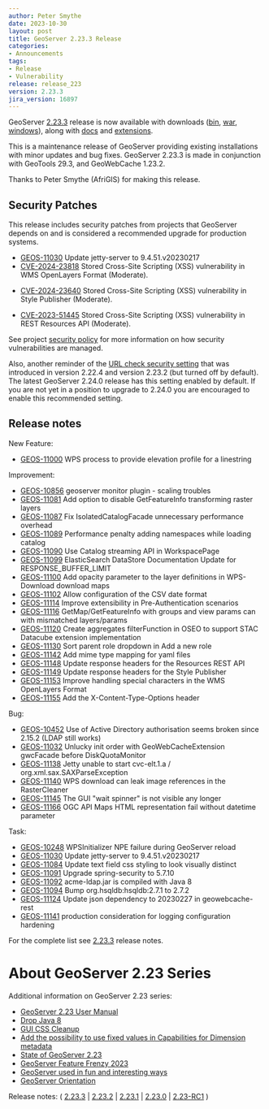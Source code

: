 ```yaml
---
author: Peter Smythe
date: 2023-10-30
layout: post
title: GeoServer 2.23.3 Release
categories:
- Announcements
tags:
- Release
- Vulnerability
release: release_223
version: 2.23.3
jira_version: 16897
--- 
```


GeoServer [2.23.3](/release/2.23.3/) release is now available
with downloads
([bin](https://sourceforge.net/projects/geoserver/files/GeoServer/2.23.3/geoserver-2.23.3-bin.zip/download),
[war](https://sourceforge.net/projects/geoserver/files/GeoServer/2.23.3/geoserver-2.23.3-war.zip/download),
[windows](https://sourceforge.net/projects/geoserver/files/GeoServer/2.23.3/GeoServer-2.23.3-winsetup.exe/download)), along with 
[docs](https://sourceforge.net/projects/geoserver/files/GeoServer/2.23.3/geoserver-2.23.3-htmldoc.zip/download) and
[extensions](https://sourceforge.net/projects/geoserver/files/GeoServer/2.23.3/extensions/).

This is a maintenance release of GeoServer providing existing installations with minor updates and bug fixes.
GeoServer 2.23.3 is made in conjunction with GeoTools 29.3, and GeoWebCache 1.23.2. 

Thanks to Peter Smythe (AfriGIS) for making this release. 

## Security Patches

This release includes security patches from projects that GeoServer depends on and is considered a recommended upgrade for production systems.


* [GEOS-11030](/browse/GEOS-11030) Update jetty-server to 9.4.51.v20230217
*   [CVE-2024-23818](https://github.com/geoserver/geoserver/security/advisories/GHSA-fcpm-hchj-mh72) Stored Cross-Site Scripting (XSS) vulnerability in WMS OpenLayers Format (Moderate).
-   [CVE-2024-23640](https://github.com/geoserver/geoserver/security/advisories/GHSA-9rfr-pf2x-g4xf) Stored Cross-Site Scripting (XSS) vulnerability in Style Publisher (Moderate).
*   [CVE-2023-51445](https://github.com/geoserver/geoserver/security/advisories/GHSA-fh7p-5f6g-vj2w) Stored Cross-Site Scripting (XSS) vulnerability in REST Resources API (Moderate).

See project [security policy](https://github.com/geoserver/geoserver/blob/main/SECURITY.md) for more information on how security vulnerabilities are managed. 

Also, another reminder of the [URL check security setting](https://docs.geoserver.org/maintain/en/user/security/urlchecks.html) that was introduced in version 2.22.4 and version 2.23.2 (but turned off by default). The latest GeoServer 2.24.0 release has this setting enabled by default. If you are not yet in a position to upgrade to 2.24.0 you are encouraged to enable this recommended setting.

## Release notes

New Feature:

* [GEOS-11000](https://osgeo-org.atlassian.net/browse/GEOS-11000) WPS process to provide elevation profile for a linestring

Improvement:

* [GEOS-10856](https://osgeo-org.atlassian.net/browse/GEOS-10856) geoserver monitor plugin - scaling troubles
* [GEOS-11081](https://osgeo-org.atlassian.net/browse/GEOS-11081) Add option to disable GetFeatureInfo transforming raster layers
* [GEOS-11087](https://osgeo-org.atlassian.net/browse/GEOS-11087) Fix IsolatedCatalogFacade unnecessary performance overhead
* [GEOS-11089](https://osgeo-org.atlassian.net/browse/GEOS-11089) Performance penalty adding namespaces while loading catalog
* [GEOS-11090](https://osgeo-org.atlassian.net/browse/GEOS-11090) Use Catalog streaming API in WorkspacePage
* [GEOS-11099](https://osgeo-org.atlassian.net/browse/GEOS-11099) ElasticSearch DataStore Documentation Update for RESPONSE_BUFFER_LIMIT
* [GEOS-11100](https://osgeo-org.atlassian.net/browse/GEOS-11100) Add opacity parameter to the layer definitions in WPS-Download download maps
* [GEOS-11102](https://osgeo-org.atlassian.net/browse/GEOS-11102) Allow configuration of the CSV date format
* [GEOS-11114](https://osgeo-org.atlassian.net/browse/GEOS-11114) Improve extensibility in Pre-Authentication scenarios
* [GEOS-11116](https://osgeo-org.atlassian.net/browse/GEOS-11116) GetMap/GetFeatureInfo with groups and view params can with mismatched layers/params
* [GEOS-11120](https://osgeo-org.atlassian.net/browse/GEOS-11120) Create aggregates filterFunction in OSEO to support STAC Datacube extension implementation
* [GEOS-11130](https://osgeo-org.atlassian.net/browse/GEOS-11130) Sort parent role dropdown in Add a new role
* [GEOS-11142](https://osgeo-org.atlassian.net/browse/GEOS-11142) Add mime type mapping for yaml files
* [GEOS-11148](https://osgeo-org.atlassian.net/browse/GEOS-11148) Update response headers for the Resources REST API
* [GEOS-11149](https://osgeo-org.atlassian.net/browse/GEOS-11149) Update response headers for the Style Publisher
* [GEOS-11153](https://osgeo-org.atlassian.net/browse/GEOS-11153) Improve handling special characters in the WMS OpenLayers Format
* [GEOS-11155](https://osgeo-org.atlassian.net/browse/GEOS-11155) Add the X-Content-Type-Options header

Bug:

* [GEOS-10452](https://osgeo-org.atlassian.net/browse/GEOS-10452) Use of Active Directory authorisation seems broken since 2.15.2 (LDAP still works)
* [GEOS-11032](https://osgeo-org.atlassian.net/browse/GEOS-11032) Unlucky init order with GeoWebCacheExtension  gwcFacade before DiskQuotaMonitor
* [GEOS-11138](https://osgeo-org.atlassian.net/browse/GEOS-11138) Jetty unable to start  cvc-elt.1.a / org.xml.sax.SAXParseException
* [GEOS-11140](https://osgeo-org.atlassian.net/browse/GEOS-11140) WPS download can leak image references in the RasterCleaner
* [GEOS-11145](https://osgeo-org.atlassian.net/browse/GEOS-11145) The GUI "wait spinner" is not visible any longer
* [GEOS-11166](https://osgeo-org.atlassian.net/browse/GEOS-11166) OGC API Maps HTML representation fail without datetime parameter

Task:

* [GEOS-10248](https://osgeo-org.atlassian.net/browse/GEOS-10248) WPSInitializer NPE failure during GeoServer reload
* [GEOS-11030](https://osgeo-org.atlassian.net/browse/GEOS-11030) Update jetty-server to 9.4.51.v20230217
* [GEOS-11084](https://osgeo-org.atlassian.net/browse/GEOS-11084) Update text field css styling to look visually distinct
* [GEOS-11091](https://osgeo-org.atlassian.net/browse/GEOS-11091) Upgrade spring-security to 5.7.10
* [GEOS-11092](https://osgeo-org.atlassian.net/browse/GEOS-11092) acme-ldap.jar is compiled with Java 8
* [GEOS-11094](https://osgeo-org.atlassian.net/browse/GEOS-11094) Bump org.hsqldb:hsqldb:2.7.1 to 2.7.2
* [GEOS-11124](https://osgeo-org.atlassian.net/browse/GEOS-11124) Update json dependency to 20230227 in geowebcache-rest
* [GEOS-11141](https://osgeo-org.atlassian.net/browse/GEOS-11141) production consideration for logging configuration hardening

For the complete list see [2.23.3](https://github.com/geoserver/geoserver/releases/tag/2.23.3) release notes. 

# About GeoServer 2.23 Series

Additional information on GeoServer 2.23 series:

* [GeoServer 2.23 User Manual](https://docs.geoserver.org/2.23.x/en/user/)
* [Drop Java 8](https://github.com/geoserver/geoserver/wiki/GSIP-215)
* [GUI CSS Cleanup](https://github.com/geoserver/geoserver/wiki/GSIP-213)
* [Add the possibility to use fixed values in Capabilities for Dimension metadata](https://github.com/geoserver/geoserver/wiki/GSIP-208)
* [State of GeoServer 2.23](https://docs.google.com/presentation/d/1nRKIILXWGLMGXZ6thfJgPR9kZ6Wh8Hp1dwZdQGw2YRc/edit?usp=share_link)
* [GeoServer Feature Frenzy 2023](https://docs.google.com/presentation/d/1vE8eCrOyewoH54g8CjuoiO3pxVLToEpuvpoZWmy0wTg/edit?usp=share_link)
* [GeoServer used in fun and interesting ways](https://docs.google.com/presentation/d/1PP2qk7eH8TzAf1tvEWH7Geattd0YFh7ZEDx1_tlrRWY/edit?usp=share_link)
* [GeoServer Orientation](https://docs.google.com/presentation/d/1sh9C4dIkDRnk3quCD1PRYoiJhjI9dqnAdOScJCgQWU8/edit?usp=share_link)

Release notes:
( [2.23.3](https://github.com/geoserver/geoserver/releases/tag/2.23.3)
| [2.23.2](https://github.com/geoserver/geoserver/releases/tag/2.23.2)
| [2.23.1](https://github.com/geoserver/geoserver/releases/tag/2.23.1)
| [2.23.0](https://github.com/geoserver/geoserver/releases/tag/2.23.0)
| [2.23-RC1](https://github.com/geoserver/geoserver/releases/tag/2.23-RC1)
) 

